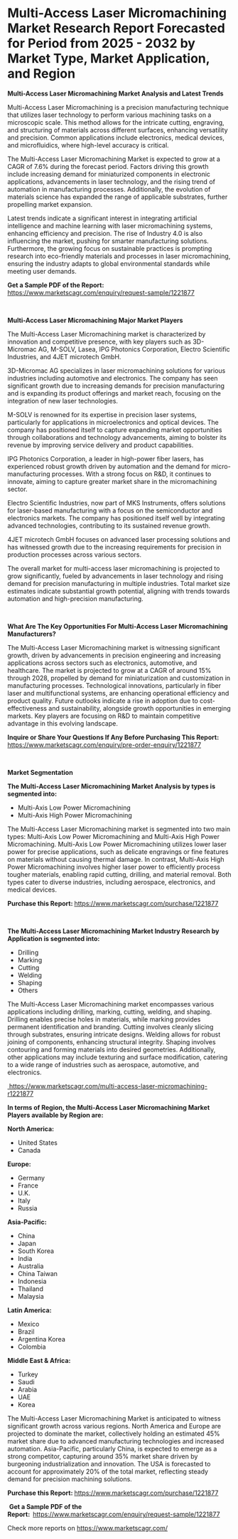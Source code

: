 <p><h1>Multi-Access Laser Micromachining Market Research Report Forecasted for Period from 2025 -  2032 by Market Type, Market Application, and Region</h1></p><p><strong>Multi-Access Laser Micromachining Market Analysis and Latest Trends</strong></p>
<p><p>Multi-Access Laser Micromachining is a precision manufacturing technique that utilizes laser technology to perform various machining tasks on a microscopic scale. This method allows for the intricate cutting, engraving, and structuring of materials across different surfaces, enhancing versatility and precision. Common applications include electronics, medical devices, and microfluidics, where high-level accuracy is critical.</p><p>The Multi-Access Laser Micromachining Market is expected to grow at a CAGR of 7.6% during the forecast period. Factors driving this growth include increasing demand for miniaturized components in electronic applications, advancements in laser technology, and the rising trend of automation in manufacturing processes. Additionally, the evolution of materials science has expanded the range of applicable substrates, further propelling market expansion.</p><p>Latest trends indicate a significant interest in integrating artificial intelligence and machine learning with laser micromachining systems, enhancing efficiency and precision. The rise of Industry 4.0 is also influencing the market, pushing for smarter manufacturing solutions. Furthermore, the growing focus on sustainable practices is prompting research into eco-friendly materials and processes in laser micromachining, ensuring the industry adapts to global environmental standards while meeting user demands.</p></p>
<p><strong>Get a Sample PDF of the Report:&nbsp;</strong> <a href="https://www.marketscagr.com/enquiry/request-sample/1221877?utm_campaign=1166&utm_medium=2&utm_source=Github&utm_content=ia&utm_term=02032025&utm_id=multi-access-laser-micromachining">https://www.marketscagr.com/enquiry/request-sample/1221877</a></p>
<p>&nbsp;</p>
<p><strong>Multi-Access Laser Micromachining Major Market Players</strong></p>
<p><p>The Multi-Access Laser Micromachining market is characterized by innovation and competitive presence, with key players such as 3D-Micromac AG, M-SOLV, Lasea, IPG Photonics Corporation, Electro Scientific Industries, and 4JET microtech GmbH. </p><p>3D-Micromac AG specializes in laser micromachining solutions for various industries including automotive and electronics. The company has seen significant growth due to increasing demands for precision manufacturing and is expanding its product offerings and market reach, focusing on the integration of new laser technologies.</p><p>M-SOLV is renowned for its expertise in precision laser systems, particularly for applications in microelectronics and optical devices. The company has positioned itself to capture expanding market opportunities through collaborations and technology advancements, aiming to bolster its revenue by improving service delivery and product capabilities.</p><p>IPG Photonics Corporation, a leader in high-power fiber lasers, has experienced robust growth driven by automation and the demand for micro-manufacturing processes. With a strong focus on R&D, it continues to innovate, aiming to capture greater market share in the micromachining sector.</p><p>Electro Scientific Industries, now part of MKS Instruments, offers solutions for laser-based manufacturing with a focus on the semiconductor and electronics markets. The company has positioned itself well by integrating advanced technologies, contributing to its sustained revenue growth.</p><p>4JET microtech GmbH focuses on advanced laser processing solutions and has witnessed growth due to the increasing requirements for precision in production processes across various sectors.</p><p>The overall market for multi-access laser micromachining is projected to grow significantly, fueled by advancements in laser technology and rising demand for precision manufacturing in multiple industries. Total market size estimates indicate substantial growth potential, aligning with trends towards automation and high-precision manufacturing.</p></p>
<p>&nbsp;</p>
<p><strong>What Are The Key Opportunities For Multi-Access Laser Micromachining Manufacturers?</strong></p>
<p><p>The Multi-Access Laser Micromachining market is witnessing significant growth, driven by advancements in precision engineering and increasing applications across sectors such as electronics, automotive, and healthcare. The market is projected to grow at a CAGR of around 15% through 2028, propelled by demand for miniaturization and customization in manufacturing processes. Technological innovations, particularly in fiber laser and multifunctional systems, are enhancing operational efficiency and product quality. Future outlooks indicate a rise in adoption due to cost-effectiveness and sustainability, alongside growth opportunities in emerging markets. Key players are focusing on R&D to maintain competitive advantage in this evolving landscape.</p></p>
<p><strong>Inquire or Share Your Questions If Any Before Purchasing This Report:</strong> <a href="https://www.marketscagr.com/enquiry/pre-order-enquiry/1221877?utm_campaign=1166&utm_medium=2&utm_source=Github&utm_content=ia&utm_term=02032025&utm_id=multi-access-laser-micromachining">https://www.marketscagr.com/enquiry/pre-order-enquiry/1221877</a></p>
<p>&nbsp;</p>
<p><strong>Market Segmentation</strong></p>
<p><strong>The Multi-Access Laser Micromachining Market Analysis by types is segmented into:</strong></p>
<p><ul><li>Multi-Axis Low Power Micromachining</li><li>Multi-Axis High Power Micromachining</li></ul></p>
<p><p>The Multi-Access Laser Micromachining market is segmented into two main types: Multi-Axis Low Power Micromachining and Multi-Axis High Power Micromachining. Multi-Axis Low Power Micromachining utilizes lower laser power for precise applications, such as delicate engravings or fine features on materials without causing thermal damage. In contrast, Multi-Axis High Power Micromachining involves higher laser power to efficiently process tougher materials, enabling rapid cutting, drilling, and material removal. Both types cater to diverse industries, including aerospace, electronics, and medical devices.</p></p>
<p><strong>Purchase this Report:&nbsp;</strong><a href="https://www.marketscagr.com/purchase/1221877?utm_campaign=1166&utm_medium=2&utm_source=Github&utm_content=ia&utm_term=02032025&utm_id=multi-access-laser-micromachining">https://www.marketscagr.com/purchase/1221877</a></p>
<p>&nbsp;</p>
<p><strong>The Multi-Access Laser Micromachining Market Industry Research by Application is segmented into:</strong></p>
<p><ul><li>Drilling</li><li>Marking</li><li>Cutting</li><li>Welding</li><li>Shaping</li><li>Others</li></ul></p>
<p><p>The Multi-Access Laser Micromachining market encompasses various applications including drilling, marking, cutting, welding, and shaping. Drilling enables precise holes in materials, while marking provides permanent identification and branding. Cutting involves cleanly slicing through substrates, ensuring intricate designs. Welding allows for robust joining of components, enhancing structural integrity. Shaping involves contouring and forming materials into desired geometries. Additionally, other applications may include texturing and surface modification, catering to a wide range of industries such as aerospace, automotive, and electronics.</p></p>
<p><a href="https://www.marketscagr.com/multi-access-laser-micromachining-r1221877?utm_campaign=1166&utm_medium=2&utm_source=Github&utm_content=ia&utm_term=02032025&utm_id=multi-access-laser-micromachining">&nbsp;https://www.marketscagr.com/multi-access-laser-micromachining-r1221877</a></p>
<p><strong>In terms of Region, the Multi-Access Laser Micromachining Market Players available by Region are:</strong></p>
<p>
    <p> <strong> North America: </strong>
        <ul>
            <li>United States</li>
            <li>Canada</li>
        </ul>
        </p> 
    <p> <strong> Europe: </strong>
        <ul>
            <li>Germany</li>
            <li>France</li>
            <li>U.K.</li>
            <li>Italy</li>
            <li>Russia</li>
        </ul>
        </p> 
    <p> <strong> Asia-Pacific: </strong>
        <ul>
            <li>China</li>
            <li>Japan</li>
            <li>South Korea</li>
            <li>India</li>
            <li>Australia</li>
            <li>China Taiwan</li>
            <li>Indonesia</li>
            <li>Thailand</li>
            <li>Malaysia</li>
        </ul>
        </p> 
    <p> <strong> Latin America: </strong>
        <ul>
            <li>Mexico</li>
            <li>Brazil</li>
            <li>Argentina Korea</li>
            <li>Colombia</li>
        </ul>
        </p> 
    <p> <strong> Middle East & Africa: </strong>
        <ul>
            <li>Turkey</li>
            <li>Saudi</li>
            <li>Arabia</li>
            <li>UAE</li>
            <li>Korea</li>
        </ul>
    </p>
    </p>
<p><p>The Multi-Access Laser Micromachining Market is anticipated to witness significant growth across various regions. North America and Europe are projected to dominate the market, collectively holding an estimated 45% market share due to advanced manufacturing technologies and increased automation. Asia-Pacific, particularly China, is expected to emerge as a strong competitor, capturing around 35% market share driven by burgeoning industrialization and innovation. The USA is forecasted to account for approximately 20% of the total market, reflecting steady demand for precision machining solutions.</p></p>
<p><strong>Purchase this Report: </strong><a href="https://www.marketscagr.com/purchase/1221877?utm_campaign=1166&utm_medium=2&utm_source=Github&utm_content=ia&utm_term=02032025&utm_id=multi-access-laser-micromachining">https://www.marketscagr.com/purchase/1221877</a></p>
<p>&nbsp;<strong>Get a Sample PDF of the Report:&nbsp;&nbsp;</strong><a href="https://www.marketscagr.com/enquiry/request-sample/1221877?utm_campaign=1166&utm_medium=2&utm_source=Github&utm_content=ia&utm_term=02032025&utm_id=multi-access-laser-micromachining">https://www.marketscagr.com/enquiry/request-sample/1221877</a></p>
<p><strong></strong></p>
<p>Check more reports on <a href="https://www.marketscagr.com/?utm_campaign=1166&utm_medium=2&utm_source=Github&utm_content=ia&utm_term=02032025&utm_id=multi-access-laser-micromachining">https://www.marketscagr.com/</a></p>